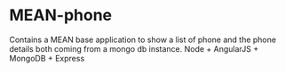 MEAN-phone
==========

Contains a MEAN base application to show a list of phone and the phone details both coming from a mongo db instance. Node + AngularJS  + MongoDB + Express 
